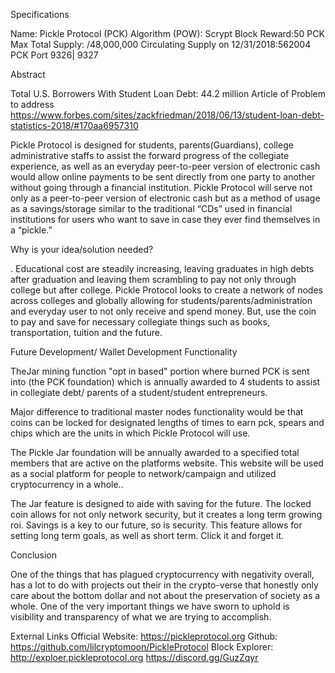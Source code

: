 ﻿Specifications

Name: Pickle Protocol (PCK)
Algorithm (POW): Scrypt
Block Reward:50 PCK
Max Total Supply: /48,000,000
Circulating Supply on 12/31/2018:562004 PCK
Port 9326| 9327

Abstract

Total U.S. Borrowers With Student Loan Debt: 44.2 million
Article of Problem to address
https://www.forbes.com/sites/zackfriedman/2018/06/13/student-loan-debt-statistics-2018/#170aa6957310

Pickle Protocol is designed for students, parents(Guardians), college administrative staffs to assist the forward progress of the collegiate experience, as well as an everyday  peer-to-peer version of electronic cash would allow online payments to be sent directly from one party to another without going through a financial institution. Pickle Protocol will serve not only as a peer-to-peer version of electronic cash but as a method of usage as a savings/storage similar to the traditional “CDs” used in financial institutions for users who want to save in case they ever find themselves in a “pickle.”



Why is your idea/solution needed?


.
Educational cost are steadily increasing, leaving graduates in high debts after graduation and leaving them scrambling to pay not only through college but after college.
Pickle Protocol looks to create a network of nodes across colleges and globally allowing for students/parents/administration and everyday user to not only receive and spend money. But, use the coin to pay and save for necessary collegiate things such as books, transportation, tuition and the future.

Future Development/ Wallet Development Functionality

TheJar mining function "opt in based" portion where burned PCK is sent into (the PCK foundation) which is annually awarded to 4 students to assist in collegiate debt/ parents of a student/student entrepreneurs.

Major difference to traditional master nodes functionality would be that coins can be locked for designated lengths of times to earn  pck, spears and chips which are the units in which Pickle Protocol will use.

The Pickle Jar foundation will be annually awarded to a specified total members that are active on the platforms website. This website will be used as a social platform for people to network/campaign and utilized cryptocurrency in a whole..

The Jar feature is designed to aide with saving for the future. The locked coin allows for not only network security, but it creates a long term growing roi. Savings is a key to our future, so is security. This feature allows for setting long term goals, as well as short term. Click it and forget it. 


Conclusion

One of the things that has plagued cryptocurrency with negativity overall, has a lot to do with projects out their in the crypto-verse that honestly only care about the bottom dollar and not about the preservation of society as a whole. One of the very important things we have sworn to uphold is visibility and transparency of what we are trying to accomplish. 

External Links
Official Website: https://pickleprotocol.org
Github: https://github.com/lilcryptomoon/PickleProtocol
Block Explorer: http://exploer.pickleprotocol.org
https://discord.gg/GuzZqyr
